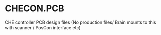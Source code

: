 CHECON.PCB
==========

CHE controller PCB design files (No production files/ Brain mounts to this with scanner / PosCon interface etc)
